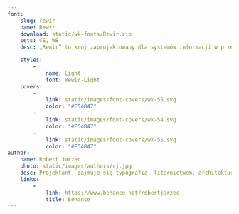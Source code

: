 ```yaml
---
font:
    slug: rewir
    name: Rewir
    download: static/wk-fonts/Rewir.zip
    sets: CE, WE
    desc: „Rewir” to krój zaprojektowany dla systemów informacji w przestrzeni miejskiej. Inspiracją do powstania projektu była tabliczka zachowana w podwórzu jednej z warszawskich kamienic. Z drugiej strony powodem powstania projektu jest brak systemowego rozwiązania dla oficjalnych tablic urzędowych w Warszawie. Krój charakteryzuje wysoka czytelność i rozpoznawalność słów, pod różnym kątem i w różnych warunkach oświetleniowych. Projekt może mieć szerokie zastosowanie, od tablic urzędowych, komunikację w środkach transportu publicznego, po oficjalne pisma urzędowe. Krój „Rewir”  łączy w sobie historię warszawskiego liternictwa ze wpółczesnymi potrzebami miasta.

    styles:
        -
            name: Light
            font: Rewir-Light
    covers:
        -
            link: static/images/font-covers/wk-55.svg
            color: "#E54847"
        -
            link: static/images/font-covers/wk-54.svg
            color: "#E54847"
        -
            link: static/images/font-covers/wk-55.svg
            color: "#E54847"
author:
    name: Robert Jarzec
    photo: static/images/authors/rj.jpg
    desc: Projektant, zajmuje się typografią, liternictwem, architekturą informacji i projektowaniem zorientowanym na doświadczenie użytkownika. Absolwent Pracowni Projektowania Litery Uniwersytetu Artystycznego w Poznaniu oraz studiów Kulturoznawczych na Uniwersytecie im. Adama Mickiewicza. Obecnie wykładowca Uniwersytetu Artystycznego w Poznaniu.
    links:
        -
            link: https://www.behance.net/robertjarzec
            title: Behance
---
```

